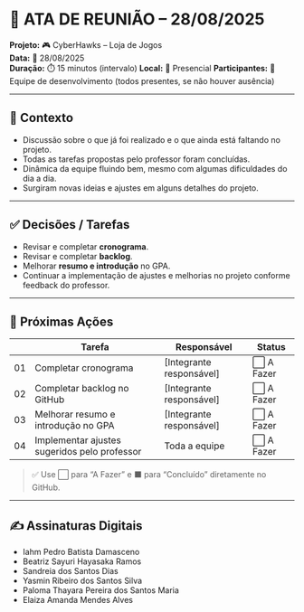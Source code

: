 # 📝 ATA DE REUNIÃO – 28/08/2025
**Projeto:** 🎮 CyberHawks – Loja de Jogos  
**Data:** 📅 28/08/2025  
**Duração:** ⏱️  15 minutos (intervalo) 
**Local:** 📍 Presencial
**Participantes:** 👥 Equipe de desenvolvimento (todos presentes, se não houver ausência)  

---

## 🎯 Contexto
- Discussão sobre o que já foi realizado e o que ainda está faltando no projeto.  
- Todas as tarefas propostas pelo professor foram concluídas.  
- Dinâmica da equipe fluindo bem, mesmo com algumas dificuldades do dia a dia.  
- Surgiram novas ideias e ajustes em alguns detalhes do projeto.

---

## ✅ Decisões / Tarefas
- Revisar e completar **cronograma**.  
- Revisar e completar **backlog**.  
- Melhorar **resumo e introdução** no GPA.  
- Continuar a implementação de ajustes e melhorias no projeto conforme feedback do professor.  

---

## 🚀 Próximas Ações 

|    | Tarefa | Responsável | Status |
|-----|---------------|-------------|--------|
| 01  | Completar cronograma | [Integrante responsável] | ⬜ A Fazer |
| 02  | Completar backlog no GitHub | [Integrante responsável] | ⬜ A Fazer |
| 03  | Melhorar resumo e introdução no GPA | [Integrante responsável] | ⬜ A Fazer |
| 04  | Implementar ajustes sugeridos pelo professor | Toda a equipe | ⬜ A Fazer |

> ✅ Use ⬜ para “A Fazer” e ⬛ para “Concluído” diretamente no GitHub.  

---

## ✍️ Assinaturas Digitais
- Iahm Pedro Batista Damasceno  
- Beatriz Sayuri Hayasaka Ramos  
- Sandreia dos Santos Dias  
- Yasmin Ribeiro dos Santos Silva  
- Paloma Thayara Pereira dos Santos Maria  
- Elaiza Amanda Mendes Alves  
